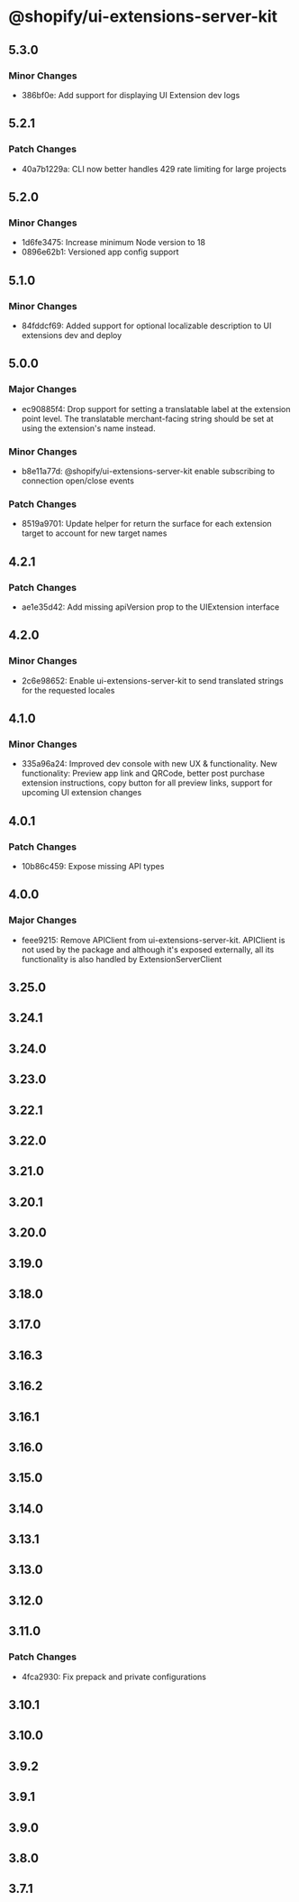 # @shopify/ui-extensions-server-kit

## 5.3.0

### Minor Changes

- 386bf0e: Add support for displaying UI Extension dev logs

## 5.2.1

### Patch Changes

- 40a7b1229a: CLI now better handles 429 rate limiting for large projects

## 5.2.0

### Minor Changes

- 1d6fe3475: Increase minimum Node version to 18
- 0896e62b1: Versioned app config support

## 5.1.0

### Minor Changes

- 84fddcf69: Added support for optional localizable description to UI extensions dev and deploy

## 5.0.0

### Major Changes

- ec90885f4: Drop support for setting a translatable label at the extension point level.
  The translatable merchant-facing string should be set at using the extension's name instead.

### Minor Changes

- b8e11a77d: @shopify/ui-extensions-server-kit enable subscribing to connection open/close events

### Patch Changes

- 8519a9701: Update helper for return the surface for each extension target to account for new target names

## 4.2.1

### Patch Changes

- ae1e35d42: Add missing apiVersion prop to the UIExtension interface

## 4.2.0

### Minor Changes

- 2c6e98652: Enable ui-extensions-server-kit to send translated strings for the requested locales

## 4.1.0

### Minor Changes

- 335a96a24: Improved dev console with new UX & functionality. New functionality: Preview app link and QRCode, better post purchase extension instructions, copy button for all preview links, support for upcoming UI extension changes

## 4.0.1

### Patch Changes

- 10b86c459: Expose missing API types

## 4.0.0

### Major Changes

- feee9215: Remove APIClient from ui-extensions-server-kit. APIClient is not used by the package and although it's exposed externally, all its functionality is also handled by ExtensionServerClient

## 3.25.0

## 3.24.1

## 3.24.0

## 3.23.0

## 3.22.1

## 3.22.0

## 3.21.0

## 3.20.1

## 3.20.0

## 3.19.0

## 3.18.0

## 3.17.0

## 3.16.3

## 3.16.2

## 3.16.1

## 3.16.0

## 3.15.0

## 3.14.0

## 3.13.1

## 3.13.0

## 3.12.0

## 3.11.0

### Patch Changes

- 4fca2930: Fix prepack and private configurations

## 3.10.1

## 3.10.0

## 3.9.2

## 3.9.1

## 3.9.0

## 3.8.0

## 3.7.1
